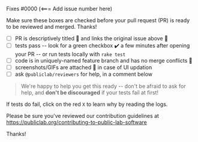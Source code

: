 Fixes #0000 (<=== Add issue number here)

Make sure these boxes are checked before your pull request (PR) is ready to be reviewed and merged. Thanks!

[//]: # (To mark checkbox write 'x' within the square brackets)

* [ ] PR is descriptively titled 📑 and links the original issue above 🔗
* [ ] tests pass -- look for a green checkbox ✔️ a few minutes after opening your PR -- or run tests locally with `rake test`
* [ ] code is in uniquely-named feature branch and has no merge conflicts 📁
* [ ] screenshots/GIFs are attached 📎 in case of UI updation
* [ ] ask `@publiclab/reviewers` for help, in a comment below

> We're happy to help you get this ready -- don't be afraid to ask for help, and **don't be discouraged** if your tests fail at first!

If tests do fail, click on the red `X` to learn why by reading the logs.

Please be sure you've reviewed our contribution guidelines at https://publiclab.org/contributing-to-public-lab-software 

Thanks!
